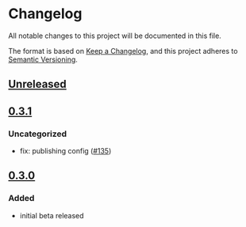 # Changelog
All notable changes to this project will be documented in this file.

The format is based on [Keep a Changelog](https://keepachangelog.com/en/1.0.0/),
and this project adheres to [Semantic Versioning](https://semver.org/spec/v2.0.0.html).

## [Unreleased]

## [0.3.1]
### Uncategorized
- fix: publishing config ([#135](https://github.com/MetaMask/metamask-sdk/pull/135))

## [0.3.0]
### Added
- initial beta released

[Unreleased]: https://github.com/MetaMask/metamask-sdk/compare/@metamask/sdk-react@0.3.1...HEAD
[0.3.1]: https://github.com/MetaMask/metamask-sdk/compare/@metamask/sdk-react@0.3.0...@metamask/sdk-react@0.3.1
[0.3.0]: https://github.com/MetaMask/metamask-sdk/releases/tag/@metamask/sdk-react@0.3.0
